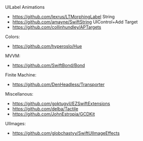 UILabel Animations
  - https://github.com/lexrus/LTMorphingLabel
 String
  - https://github.com/amayne/SwiftString
 UIControl+Add Target
  - https://github.com/collinhundley/APTargets


Colors:
  - https://github.com/hyperoslo/Hue

MVVM:
  - https://github.com/SwiftBond/Bond

Finite Machine:
  - https://github.com/DenHeadless/Transporter

Miscellanous:
  - https://github.com/goktugyil/EZSwiftExtensions
  - https://github.com/delba/Tactile
  - https://github.com/JohnEstropia/GCDKit

UIImages:
  - https://github.com/globchastyy/SwiftUIImageEffects